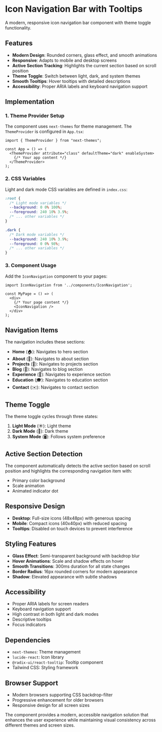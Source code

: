 # Icon Navigation Bar with Tooltips

A modern, responsive icon navigation bar component with theme toggle functionality.

## Features

- **Modern Design**: Rounded corners, glass effect, and smooth animations
- **Responsive**: Adapts to mobile and desktop screens
- **Active Section Tracking**: Highlights the current section based on scroll position
- **Theme Toggle**: Switch between light, dark, and system themes
- **Smooth Tooltips**: Hover tooltips with detailed descriptions
- **Accessibility**: Proper ARIA labels and keyboard navigation support

## Implementation

### 1. Theme Provider Setup
The component uses `next-themes` for theme management. The `ThemeProvider` is configured in `App.tsx`:

```tsx
import { ThemeProvider } from "next-themes";

const App = () => (
  <ThemeProvider attribute="class" defaultTheme="dark" enableSystem>
    {/* Your app content */}
  </ThemeProvider>
);
```

### 2. CSS Variables
Light and dark mode CSS variables are defined in `index.css`:

```css
:root {
  /* Light mode variables */
  --background: 0 0% 100%;
  --foreground: 240 10% 3.9%;
  /* ... other variables */
}

.dark {
  /* Dark mode variables */
  --background: 240 10% 3.9%;
  --foreground: 0 0% 98%;
  /* ... other variables */
}
```

### 3. Component Usage
Add the `IconNavigation` component to your pages:

```tsx
import IconNavigation from '../components/IconNavigation';

const MyPage = () => (
  <div>
    {/* Your page content */}
    <IconNavigation />
  </div>
);
```

## Navigation Items

The navigation includes these sections:
- **Home** (🏠): Navigates to hero section
- **About** (👤): Navigates to about section  
- **Projects** (📁): Navigates to projects section
- **Blog** (📖): Navigates to blog section
- **Experience** (💼): Navigates to experience section
- **Education** (🎓): Navigates to education section
- **Contact** (✉️): Navigates to contact section

## Theme Toggle

The theme toggle cycles through three states:
1. **Light Mode** (☀️): Light theme
2. **Dark Mode** (🌙): Dark theme  
3. **System Mode** (🖥️): Follows system preference

## Active Section Detection

The component automatically detects the active section based on scroll position and highlights the corresponding navigation item with:
- Primary color background
- Scale animation
- Animated indicator dot

## Responsive Design

- **Desktop**: Full-size icons (48x48px) with generous spacing
- **Mobile**: Compact icons (40x40px) with reduced spacing
- **Tooltips**: Disabled on touch devices to prevent interference

## Styling Features

- **Glass Effect**: Semi-transparent background with backdrop blur
- **Hover Animations**: Scale and shadow effects on hover
- **Smooth Transitions**: 300ms duration for all state changes
- **Border Radius**: 16px rounded corners for modern appearance
- **Shadow**: Elevated appearance with subtle shadows

## Accessibility

- Proper ARIA labels for screen readers
- Keyboard navigation support
- High contrast in both light and dark modes
- Descriptive tooltips
- Focus indicators

## Dependencies

- `next-themes`: Theme management
- `lucide-react`: Icon library
- `@radix-ui/react-tooltip`: Tooltip component
- Tailwind CSS: Styling framework

## Browser Support

- Modern browsers supporting CSS backdrop-filter
- Progressive enhancement for older browsers
- Responsive design for all screen sizes

The component provides a modern, accessible navigation solution that enhances the user experience while maintaining visual consistency across different themes and screen sizes.
